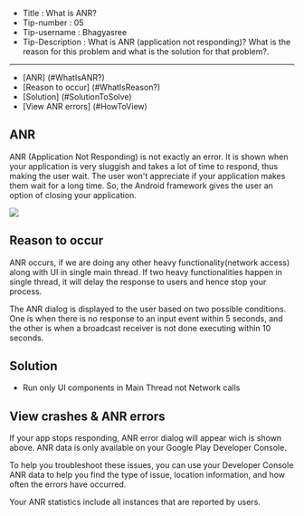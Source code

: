 * Title : What is ANR?
* Tip-number : 05
* Tip-username : Bhagyasree
* Tip-Description :  What is ANR (application not responding)? What is the reason for this problem and what is the solution for that problem?.

---
- [ANR] (#WhatIsANR?)
- [Reason to occur] (#WhatIsReason?)
- [Solution] (#SolutionToSolve)
- [View ANR errors] (#HowToView)

## <a name="WhatIsANR?"> ANR </a>

ANR (Application Not Responding) is not exactly an error. It is shown when your application is very sluggish and takes a lot of time to respond, thus making the user wait. The user won't appreciate if your application makes them wait for a long time. So, the Android framework gives the user an option of closing your application.

![](Images/anr.png)

## <a name="WhatIsReason?"> Reason to occur </a>

ANR occurs, if we are doing any other heavy functionality(network access) along with UI in single main thread. If two heavy functionalities happen in single thread, it will delay the response to users and hence stop your process.

The ANR dialog is displayed to the user based on two possible conditions. One is when there is no response to an input event within 5 seconds, and the other is when a broadcast receiver is not done executing within 10 seconds.

## <a name="SolutionToSolve"> Solution </a>

* Run only UI components in Main Thread not Network calls


## <a name="HowToView"> View crashes & ANR errors </a>

If your app stops responding, ANR error dialog will appear wich is shown above. ANR data is only available on your Google Play Developer Console.

To help you troubleshoot these issues, you can use your Developer Console ANR data to help you find the type of issue, location information, and how often the errors have occurred.

Your ANR statistics include all instances that are reported by users.